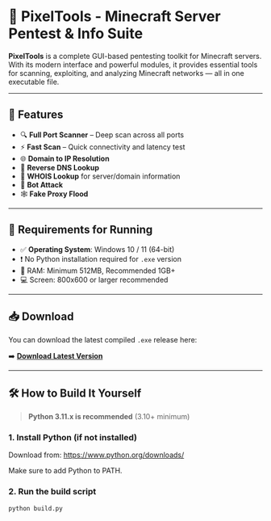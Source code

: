 # 🧩 PixelTools - Minecraft Server Pentest & Info Suite

**PixelTools** is a complete GUI-based pentesting toolkit for Minecraft servers. With its modern interface and powerful modules, it provides essential tools for scanning, exploiting, and analyzing Minecraft networks — all in one executable file.

---

## 🚀 Features

- 🔍 **Full Port Scanner** – Deep scan across all ports
- ⚡ **Fast Scan** – Quick connectivity and latency test
- 🌐 **Domain to IP Resolution**
- 📡 **Reverse DNS Lookup**
- 🧾 **WHOIS Lookup** for server/domain information
- 🤖 **Bot Attack**
- 🕸️ **Fake Proxy Flood**

---

## 💾 Requirements for Running

- ✅ **Operating System**: Windows 10 / 11 (64-bit)
- ❗ No Python installation required for `.exe` version
- 🧠 RAM: Minimum 512MB, Recommended 1GB+
- 💻 Screen: 800x600 or larger recommended

---

## 📥 Download

You can download the latest compiled `.exe` release here:

➡️ **[Download Latest Version](https://github.com/Misagh021kid/PixelTools/releases/latest)**

---

## 🛠️ How to Build It Yourself

> **Python 3.11.x is recommended** (3.10+ minimum)

### 1. Install Python (if not installed)

Download from: https://www.python.org/downloads/

Make sure to add Python to PATH.

### 2. Run the build script

```bash
python build.py
